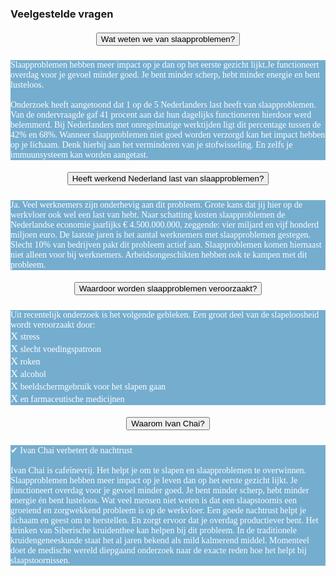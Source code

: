 ### Veelgestelde vragen
<!--START faq -->
<section id=faq>
<div data-aos="fade-right" class="col-md-12 aos-init aos-animate">
                    <div class="accordion" id="faqAccordion">
                        <div class="card shadow">
                            <div class="card-header" id="heading_1">
                                <h5 style="font-family:papyrus; text-align:center" class="mb-0">
                                    <button class="btn btn-link collapsed" type="button" data-toggle="collapse" data-target="#collapse_1" aria-expanded="false" aria-controls="collapse_1">Wat weten we van slaapproblemen?</button>
                                </h5>
                            </div>
                            <div id="collapse_1" class="collapse" aria-labelledby="heading_1" data-parent="#faqAccordion" style="">
                                <div class="card-body" style="background-color: #75adcf; color: white">
                                    <p style="font-family:candara; tekst-align:center">Slaapproblemen hebben meer impact op je dan op het eerste gezicht lijkt.Je functioneert overdag voor je gevoel minder goed. Je bent minder scherp, hebt minder energie en bent lusteloos.<br><br>Onderzoek heeft aangetoond dat 1 op de 5 Nederlanders last heeft van slaapproblemen. Van de ondervraagde gaf 41 procent aan dat hun dagelijks functioneren hierdoor werd belemmerd. Bij Nederlanders met onregelmatige werktijden ligt dit percentage tussen de 42% en 68%. Wanneer slaapproblemen niet goed worden verzorgd kan het impact hebben op je lichaam. Denk hierbij aan het verminderen van je stofwisseling. En zelfs je immuunsysteem kan worden aangetast.</p>
                                </div>
                            </div>
                        </div>
                        <div class="card shadow">
                            <div class="card-header" id="heading_2">
                                <h5 style="font-family:papyrus; text-align:center" class="mb-0">
                                    <button class="btn btn-link collapsed" type="button" data-toggle="collapse" data-target="#collapse_2" aria-expanded="false" aria-controls="collapse_2">Heeft werkend Nederland last van slaapproblemen?
                                    </button>
                                </h5>
                            </div>
                            <div id="collapse_2" class="collapse" aria-labelledby="heading_2" data-parent="#faqAccordion" style="">
                                <div class="card-body" style="background-color: #75adcf; color: white">
                                    <p style="font-family:candara; tekst-align:center">Ja. Veel werknemers zijn onderhevig aan dit probleem. Grote kans dat jij hier op de werkvloer ook wel een last van hebt. Naar schatting kosten slaapproblemen de Nederlandse economie jaarlijks € 4.500.000.000, zeggende: vier miljard en vijf honderd miljoen euro. De laatste jaren is het aantal werknemers met slaapproblemen gestegen. Slecht 10% van bedrijven pakt dit probleem actief aan. Slaapproblemen komen hiernaast niet alleen voor bij werknemers. Arbeidsongeschikten hebben ook te kampen met dit probleem.</p>
                                </div>
                            </div>
                        </div>
                        <div class="card shadow">
                            <div class="card-header" id="heading_3">
                                <h5 style="font-family:papyrus; text-align:center" class="mb-0">
                                    <button class="btn btn-link collapsed" type="button" data-toggle="collapse" data-target="#collapse_3" aria-expanded="false" aria-controls="collapse_3">Waardoor worden slaapproblemen veroorzaakt?</button>
                                </h5>
                            </div>
                            <div id="collapse_3" class="collapse" aria-labelledby="heading_3" data-parent="#faqAccordion" style="">
                                <div class="card-body" style="background-color: #75adcf; color: white">
                                    <p style="font-family:candara; tekst-align:center">Uit recentelijk onderzoek is het volgende gebleken. Een groot deel van de slapeloosheid wordt veroorzaakt door:<br><big>X</big> stress<br><big>X</big> slecht voedingspatroon<br><big>X</big> roken<br><big>X</big> alcohol<br><big>X</big> beeldschermgebruik voor het slapen gaan<br><big>X</big> en farmaceutische medicijnen</p>
                                </div>
                            </div>
                        </div>
                        <div class="card shadow">
                            <div class="card-header" id="heading_4">
                                <h5 style="font-family:papyrus; text-align:center" class="mb-0">
                                    <button class="btn btn-link collapsed" type="button" data-toggle="collapse" data-target="#collapse_4" aria-expanded="false" aria-controls="collapse_4">Waarom Ivan Chai?
                                    </button>
                                </h5>
                            </div>
                            <div id="collapse_4" class="collapse" aria-labelledby="heading_4" data-parent="#faqAccordion" style="">
                                <div class="card-body" style="background-color: #75adcf; color: white">
                                    <p style="font-family:candara; tekst-align:center">✔ Ivan Chai verbetert de nachtrust<br><br>Ivan Chai is cafeïnevrij. Het helpt je om te slapen en slaapproblemen te overwinnen.<br>Slaapproblemen hebben meer impact op je leven dan op het eerste gezicht lijkt. Je functioneert overdag voor je gevoel minder goed. Je bent minder scherp, hebt minder energie én bent lusteloos. Wat veel mensen niet weten is dat een slaapstoornis een groeiend en zorgwekkend probleem is op de werkvloer. Een goede nachtrust helpt je lichaam en geest om te herstellen. En zorgt ervoor dat je overdag productiever bent. Het drinken van Siberische kruidenthee kan helpen bij dit probleem. In de traditionele kruidengeneeskunde staat het al jaren bekend als mild kalmerend middel. Momenteel doet de medische wereld diepgaand onderzoek naar de exacte reden hoe het helpt bij slaapstoornissen.</p>
                                </div>
                            </div>
                        </div>
                      </section>
                <!--END faq -->
